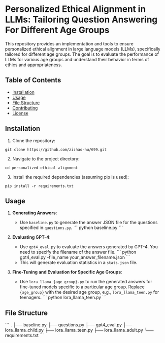 # Personalized Ethical Alignment in LLMs: Tailoring Question Answering For Different Age Groups

This repository provides an implementation and tools to ensure personalized ethical alignment in large language models (LLMs), specifically tailored for different age groups. The goal is to evaluate the performance of LLMs for various age groups and understand their behavior in terms of ethics and appropriateness.

## Table of Contents

- [Installation](#installation)
- [Usage](#usage)
- [File Structure](#file-structure)
- [Contributing](#contributing)
- [License](#license)

## Installation

1. Clone the repository:
```
git clone https://github.com/zizhao-hu/699.git
```
2. Navigate to the project directory:
```
cd personalized-ethical-alignment
```
3. Install the required dependencies (assuming pip is used):
```
pip install -r requirements.txt
```

## Usage

1. **Generating Answers**:
   - Use `baseline.py` to generate the answer JSON file for the questions specified in `questions.py`.
     \```
     python baseline.py
     \```

2. **Evaluating GPT-4**:
   - Use `gpt4_eval.py` to evaluate the answers generated by GPT-4. You need to specify the filename of the answer file.
     \```
     python gpt4_eval.py -file_name your_answer_filename.json
     \```
   - This will generate evaluation statistics in a `stats.json` file.

3. **Fine-Tuning and Evaluation for Specific Age Groups**:
   - Use `lora_llama_{age_group}.py` to run the generated answers for fine-tuned models specific to a particular age group. Replace `{age_group}` with the desired age group, e.g., `lora_llama_teen.py` for teenagers.
     \```
     python lora_llama_teen.py
     \```

## File Structure

\```
.
├── baseline.py
├── questions.py
├── gpt4_eval.py
├── lora_llama_child.py
├── lora_llama_teen.py
├── lora_llama_adult.py
└── requirements.txt
\```
